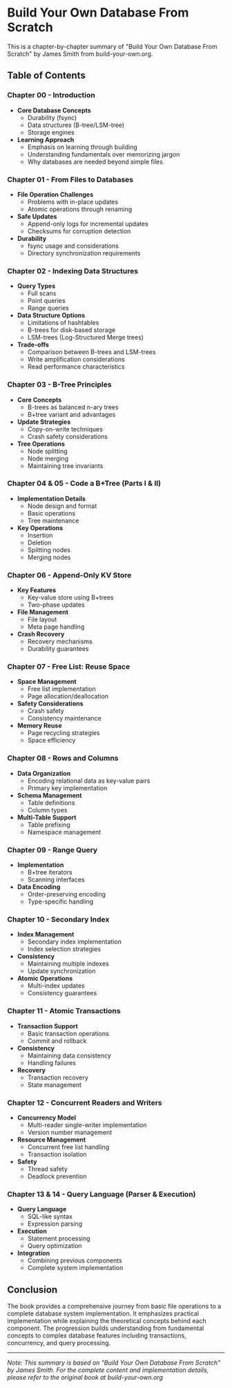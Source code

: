 # Build Your Own Database From Scratch

This is a chapter-by-chapter summary of "Build Your Own Database From Scratch" by James Smith from build-your-own.org. 

## Table of Contents

### Chapter 00 - Introduction
- **Core Database Concepts**
  - Durability (fsync)
  - Data structures (B-tree/LSM-tree)
  - Storage engines
- **Learning Approach**
  - Emphasis on learning through building
  - Understanding fundamentals over memorizing jargon
  - Why databases are needed beyond simple files

### Chapter 01 - From Files to Databases
- **File Operation Challenges**
  - Problems with in-place updates
  - Atomic operations through renaming
- **Safe Updates**
  - Append-only logs for incremental updates
  - Checksums for corruption detection
- **Durability**
  - fsync usage and considerations
  - Directory synchronization requirements

### Chapter 02 - Indexing Data Structures
- **Query Types**
  - Full scans
  - Point queries
  - Range queries
- **Data Structure Options**
  - Limitations of hashtables
  - B-trees for disk-based storage
  - LSM-trees (Log-Structured Merge trees)
- **Trade-offs**
  - Comparison between B-trees and LSM-trees
  - Write amplification considerations
  - Read performance characteristics

### Chapter 03 - B-Tree Principles
- **Core Concepts**
  - B-trees as balanced n-ary trees
  - B+tree variant and advantages
- **Update Strategies**
  - Copy-on-write techniques
  - Crash safety considerations
- **Tree Operations**
  - Node splitting
  - Node merging
  - Maintaining tree invariants

### Chapter 04 & 05 - Code a B+Tree (Parts I & II)
- **Implementation Details**
  - Node design and format
  - Basic operations
  - Tree maintenance
- **Key Operations**
  - Insertion
  - Deletion
  - Splitting nodes
  - Merging nodes

### Chapter 06 - Append-Only KV Store
- **Key Features**
  - Key-value store using B+trees
  - Two-phase updates
- **File Management**
  - File layout
  - Meta page handling
- **Crash Recovery**
  - Recovery mechanisms
  - Durability guarantees

### Chapter 07 - Free List: Reuse Space
- **Space Management**
  - Free list implementation
  - Page allocation/deallocation
- **Safety Considerations**
  - Crash safety
  - Consistency maintenance
- **Memory Reuse**
  - Page recycling strategies
  - Space efficiency

### Chapter 08 - Rows and Columns
- **Data Organization**
  - Encoding relational data as key-value pairs
  - Primary key implementation
- **Schema Management**
  - Table definitions
  - Column types
- **Multi-Table Support**
  - Table prefixing
  - Namespace management

### Chapter 09 - Range Query
- **Implementation**
  - B+tree iterators
  - Scanning interfaces
- **Data Encoding**
  - Order-preserving encoding
  - Type-specific handling

### Chapter 10 - Secondary Index
- **Index Management**
  - Secondary index implementation
  - Index selection strategies
- **Consistency**
  - Maintaining multiple indexes
  - Update synchronization
- **Atomic Operations**
  - Multi-index updates
  - Consistency guarantees

### Chapter 11 - Atomic Transactions
- **Transaction Support**
  - Basic transaction operations
  - Commit and rollback
- **Consistency**
  - Maintaining data consistency
  - Handling failures
- **Recovery**
  - Transaction recovery
  - State management

### Chapter 12 - Concurrent Readers and Writers
- **Concurrency Model**
  - Multi-reader single-writer implementation
  - Version number management
- **Resource Management**
  - Concurrent free list handling
  - Transaction isolation
- **Safety**
  - Thread safety
  - Deadlock prevention

### Chapter 13 & 14 - Query Language (Parser & Execution)
- **Query Language**
  - SQL-like syntax
  - Expression parsing
- **Execution**
  - Statement processing
  - Query optimization
- **Integration**
  - Combining previous components
  - Complete system implementation

## Conclusion

The book provides a comprehensive journey from basic file operations to a complete database system implementation. It emphasizes practical implementation while explaining the theoretical concepts behind each component. The progression builds understanding from fundamental concepts to complex database features including transactions, concurrency, and query processing.

---
*Note: This summary is based on "Build Your Own Database From Scratch" by James Smith. For the complete content and implementation details, please refer to the original book at build-your-own.org*